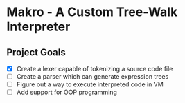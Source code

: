 # Makro - A Custom Tree-Walk Interpreter

## Project Goals
- [x] Create a lexer capable of tokenizing a source code file
- [ ] Create a parser which can generate expression trees
- [ ] Figure out a way to execute interpreted code in VM
- [ ] Add support for OOP programming